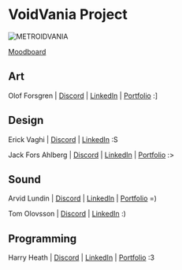 # VoidVania Project

![METROIDVANIA](https://user-images.githubusercontent.com/90158105/189464956-f8ee4d64-cebe-4bd4-98ad-9b805fe2ffa2.jpg)

[Moodboard](https://app.milanote.com/1MP8gw16kRGSaH?p=4u1mg2mOuRK)

## Art
Olof Forsgren | [Discord](https://github.com/ojojboll) | [LinkedIn](https://www.linkedin.com/in/forsgren-olof-745a394/) | [Portfolio](https://www.artstation.com/olofforsgren7) :]

## Design

Erick Vaghi | [Discord](https://github.com/ErickVaghi) | [LinkedIn](https://www.linkedin.com/in/erick-vaghi/) :S

Jack Fors Ahlberg | [Discord](https://github.com/jackahlberg) | [LinkedIn](https://www.linkedin.com/in/jack-fors-ahlberg-9a8657221/) | [Portfolio](https://www.jackahlberg.com/) :>


## Sound

Arvid Lundin | [Discord](https://github.com/Aaapid) | [LinkedIn](https://www.linkedin.com/in/arvid-lundin-a5b18622b/) | [Portfolio](https://lundinarvid.wixsite.com/arvidlundingameaudio) =)

Tom Olovsson | [Discord](https://github.com/TomOlovsson) | [LinkedIn](https://www.linkedin.com/in/tom-olovsson-62a5b799/) :)


## Programming

Harry Heath | [Discord](https://github.com/HarryTheHeath) | [LinkedIn](https://www.linkedin.com/in/hmtheath/) | [Portfolio](https://harryheath1.wixsite.com/hhgames/) :3

